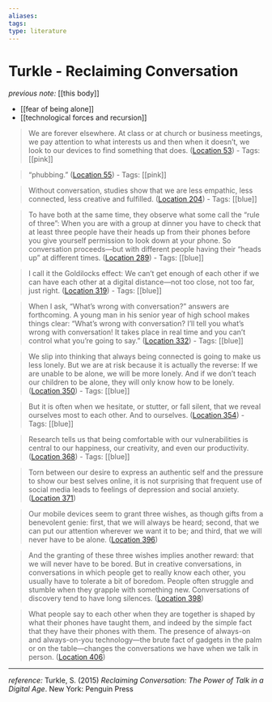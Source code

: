 ```yaml
---
aliases: 
tags: 
type: literature
---
```


# Turkle - Reclaiming Conversation

_previous note:_ [[this body]]

- [[fear of being alone]]
- [[technological forces and recursion]]

> We are forever elsewhere. At class or at church or business meetings, we pay attention to what interests us and then when it doesn’t, we look to our devices to find something that does. ([Location 53](https://readwise.io/to_kindle?action=open&asin=B00SI0B6PC&location=53))
    - Tags: [[pink]] 


> “phubbing.” ([Location 55](https://readwise.io/to_kindle?action=open&asin=B00SI0B6PC&location=55))
    - Tags: [[pink]] 


> Without conversation, studies show that we are less empathic, less connected, less creative and fulfilled. ([Location 204](https://readwise.io/to_kindle?action=open&asin=B00SI0B6PC&location=204))
    - Tags: [[blue]] 


> To have both at the same time, they observe what some call the “rule of three”: When you are with a group at dinner you have to check that at least three people have their heads up from their phones before you give yourself permission to look down at your phone. So conversation proceeds—but with different people having their “heads up” at different times. ([Location 289](https://readwise.io/to_kindle?action=open&asin=B00SI0B6PC&location=289))
    - Tags: [[blue]] 


> I call it the Goldilocks effect: We can’t get enough of each other if we can have each other at a digital distance—not too close, not too far, just right. ([Location 319](https://readwise.io/to_kindle?action=open&asin=B00SI0B6PC&location=319))
    - Tags: [[blue]] 


> When I ask, “What’s wrong with conversation?” answers are forthcoming. A young man in his senior year of high school makes things clear: “What’s wrong with conversation? I’ll tell you what’s wrong with conversation! It takes place in real time and you can’t control what you’re going to say.” ([Location 332](https://readwise.io/to_kindle?action=open&asin=B00SI0B6PC&location=332))
    - Tags: [[blue]] 


> We slip into thinking that always being connected is going to make us less lonely. But we are at risk because it is actually the reverse: If we are unable to be alone, we will be more lonely. And if we don’t teach our children to be alone, they will only know how to be lonely. ([Location 350](https://readwise.io/to_kindle?action=open&asin=B00SI0B6PC&location=350))
    - Tags: [[blue]] 


> But it is often when we hesitate, or stutter, or fall silent, that we reveal ourselves most to each other. And to ourselves. ([Location 354](https://readwise.io/to_kindle?action=open&asin=B00SI0B6PC&location=354))
    - Tags: [[blue]] 


> Research tells us that being comfortable with our vulnerabilities is central to our happiness, our creativity, and even our productivity. ([Location 368](https://readwise.io/to_kindle?action=open&asin=B00SI0B6PC&location=368))
    - Tags: [[blue]] 


> Torn between our desire to express an authentic self and the pressure to show our best selves online, it is not surprising that frequent use of social media leads to feelings of depression and social anxiety. ([Location 371](https://readwise.io/to_kindle?action=open&asin=B00SI0B6PC&location=371))


> Our mobile devices seem to grant three wishes, as though gifts from a benevolent genie: first, that we will always be heard; second, that we can put our attention wherever we want it to be; and third, that we will never have to be alone. ([Location 396](https://readwise.io/to_kindle?action=open&asin=B00SI0B6PC&location=396))


> And the granting of these three wishes implies another reward: that we will never have to be bored. But in creative conversations, in conversations in which people get to really know each other, you usually have to tolerate a bit of boredom. People often struggle and stumble when they grapple with something new. Conversations of discovery tend to have long silences. ([Location 398](https://readwise.io/to_kindle?action=open&asin=B00SI0B6PC&location=398))


> What people say to each other when they are together is shaped by what their phones have taught them, and indeed by the simple fact that they have their phones with them. The presence of always-on and always-on-you technology—the brute fact of gadgets in the palm or on the table—changes the conversations we have when we talk in person. ([Location 406](https://readwise.io/to_kindle?action=open&asin=B00SI0B6PC&location=406))



---
_reference:_ Turkle, S. (2015) _Reclaiming Conversation: The Power of Talk in a Digital Age_. New York: Penguin Press